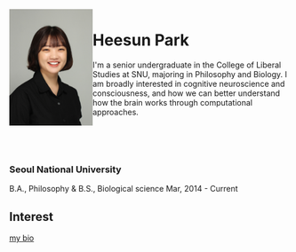 
<img align="left" width="150" src="heesun_img.JPG">

# Heesun Park

I'm a senior undergraduate in the College of Liberal Studies at SNU, majoring in Philosophy and Biology. I am broadly interested in cognitive neuroscience and consciousness, and how we can better understand how the brain works through computational approaches. 

&nbsp;

&nbsp;



### Seoul National University
B.A., Philosophy & B.S., Biological science Mar, 2014 - Current


## Interest



[my bio](./heesunbio.html)

